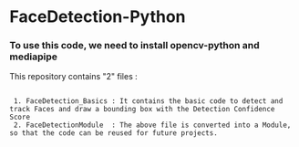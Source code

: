 # FaceDetection-Python

### To use this code, we need to install opencv-python and mediapipe



This repository contains "2" files :
```

 1. FaceDetection_Basics : It contains the basic code to detect and track Faces and draw a bounding box with the Detection Confidence Score
 2. FaceDetectionModule  : The above file is converted into a Module, so that the code can be reused for future projects.
```



 
